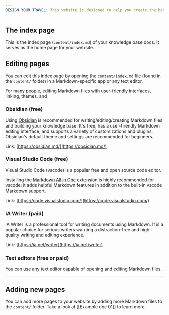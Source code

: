 ```yaml
---
DESIGN YOUR TRAVEL: This website is designed to help you create the best itenirary for your dream travels.
---
```

## The index page

This is the index page (`content/index.md`) of your knowledge base docs. It serves as the home page for your website.

## Editing pages

You can edit this index page by opening the `content/index.md` file (found in the `content/` folder) in a Markdown-specific app or any text editor. 

For many people, editing Markdown files with user-friendly interfaces, linking, themes, and 

### Obsidian (free)

Using [Obsidian](https://obsidian.md/) is recommended for writing/editing/creating Markdown files and building your knowledge base. It's free, has a user-friendly Markdown editing interface, and supports a variety of customizations and plugins. Obsidian's default theme and settings are recommended for beginners.

Link: [https://obsidian.md/](https://obsidian.md/)

### Visual Studio Code (free)

Visual Studio Code (vscode) is a popular free and open source code editor.

Installing the [Markdown All in One](https://github.com/yzhang-gh/vscode-markdown) extension is highly recommended for vscode: it adds helpful Markdown features in addition to the built-in vscode Markdown support.

Link: [https://code.visualstudio.com/](https://code.visualstudio.com/)

### iA Writer (paid)

iA Writer is a professional tool for writing documents using Markdown. It is a popular choice for serious writers wanting a distraction-free and high-quality writing and editing experience.

Link: [https://ia.net/writer](https://ia.net/writer)

### Text editors (free or paid)

You can use any text editor capable of opening and editing Markdown files. 

---
## Adding new pages

You can add more pages to your website by adding more Markdown files to the `content/` folder. Take a look at [[Example doc 01]] to learn more.

